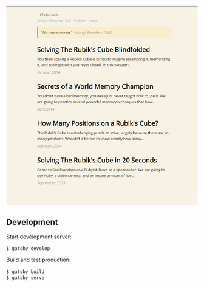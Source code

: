 [![](https://github.com/chrishunt/chrishunt.github.com/raw/master/screenshot.jpg)](http://www.chrishunt.co)

## Development

Start development server:

```
$ gatsby develop
```

Build and test production:

```
$ gatsby build
$ gatsby serve
```
